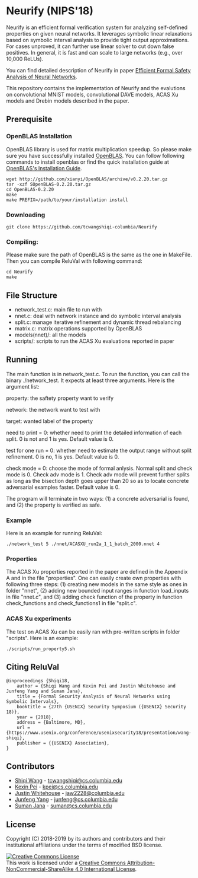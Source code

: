 # Neurify (NIPS'18)
Neurify is an efficient formal verification system for analyzing self-defined properties on given neural networks. It leverages symbolic linear relaxations based on symbolic interval analysis to provide tight output approximations. For cases unproved, it can further use linear solver to cut down false positives. In general, it is fast and can scale to large networks (e.g., over 10,000 ReLUs).   

You can find detailed description of Neurify in paper [Efficient Formal Safety Analysis of Neural Networks](https://arxiv.org/abs/1809.08098).

This repository contains the implementation of Neurify and the evalutions on convolutional MNIST models, convolutional DAVE models, ACAS Xu models and Drebin models described in the paper.


## Prerequisite


### OpenBLAS Installation
OpenBLAS library is used for matrix multiplication speedup. So please make sure you have successfully installed [OpenBLAS](https://www.openblas.net/). You can follow following commands to install openblas or find the quick installation guide at [OpenBLAS's Installation Guide](https://github.com/xianyi/OpenBLAS/wiki/Installation-Guide).

```
wget http://github.com/xianyi/OpenBLAS/archive/v0.2.20.tar.gz
tar -xzf SOpenBLAS-0.2.20.tar.gz
cd OpenBLAS-0.2.20
make
make PREFIX=/path/to/your/installation install
```

### Downloading

```
git clone https://github.com/tcwangshiqi-columbia/Neurify
```

### Compiling:
Please make sure the path of OpenBLAS is the same as the one in MakeFile. Then you can compile ReluVal with following command:

```
cd Neurify
make
```

## File Structure

* network_test.c: main file to run with
* nnet.c: deal with network instance and do symbolic interval analysis
* split.c: manage iterative refinement and dynamic thread rebalancing
* matrix.c: matrix operations supported by OpenBLAS
* models(nnet)/: all the models
* scripts/: scripts to run the ACAS Xu evaluations reported in paper 

## Running 

The main function is in network_test.c. To run the function, you can call the binary ./network_test. It expects at least three arguments. Here is the argument list:

property: the saftety property want to verify

network: the network want to test with

target: wanted label of the property

need to print = 0: whether need to print the detailed information of each split. 0 is not and 1 is yes. Default value is 0.

test for one run = 0: whether need to estimate the output range without split refinement. 0 is no, 1 is yes. Default value is 0.

check mode = 0: choose the mode of formal anlysis. Normal split and check mode is 0. Check adv mode is 1. Check adv mode will prevent further splits as long as the bisection depth goes upper than 20 so as to locate concrete adversarial examples faster. Default value is 0.

The program will terminate in two ways: (1) a concrete adversarial is found, and (2) the property is verified as safe.

### Example

Here is an example for running ReluVal:

```
./network_test 5 ./nnet/ACASXU_run2a_1_1_batch_2000.nnet 4
```

### Properties

The ACAS Xu properties reported in the paper are defined in the Appendix A and in the file "properties". One can easily create own properties with following three steps: (1) creating new models in the same style as ones in folder "nnet", (2) adding new bounded input ranges in function load_inputs in file "nnet.c", and (3) adding check function of the property in function check_functions and check_functions1 in file "split.c". 

### ACAS Xu experiments

The test on ACAS Xu can be easily ran with pre-written scripts in folder "scripts". Here is an example:

```
./scripts/run_property5.sh
```


## Citing ReluVal

```
@inproceedings {Shiqi18,
	author = {Shiqi Wang and Kexin Pei and Justin Whitehouse and Junfeng Yang and Suman Jana},
	title = {Formal Security Analysis of Neural Networks using Symbolic Intervals},
	booktitle = {27th {USENIX} Security Symposium ({USENIX} Security 18)},
	year = {2018},
	address = {Baltimore, MD},
	url = {https://www.usenix.org/conference/usenixsecurity18/presentation/wang-shiqi},
	publisher = {{USENIX} Association},
}
```


## Contributors

* [Shiqi Wang](https://sites.google.com/view/tcwangshiqi) - tcwangshiqi@cs.columbia.edu
* [Kexin Pei](https://sites.google.com/site/kexinpeisite/) - kpei@cs.columbia.edu
* [Justin Whitehouse](https://www.college.columbia.edu/node/11475) - jaw2228@columbia.edu
* [Junfeng Yang](http://www.cs.columbia.edu/~junfeng/) - junfeng@cs.columbia.edu
* [Suman Jana](http://www.cs.columbia.edu/~suman/) - suman@cs.columbia.edu


## License
Copyright (C) 2018-2019 by its authors and contributors and their institutional affiliations under the terms of modified BSD license.

<a rel="license" href="http://creativecommons.org/licenses/by-nc-sa/4.0/"><img alt="Creative Commons License" style="border-width:0" src="https://i.creativecommons.org/l/by-nc-sa/4.0/88x31.png" /></a><br />This work is licensed under a <a rel="license" href="http://creativecommons.org/licenses/by-nc-sa/4.0/">Creative Commons Attribution-NonCommercial-ShareAlike 4.0 International License</a>.